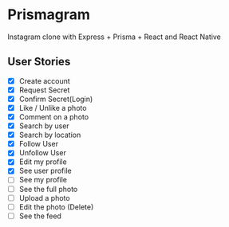 # Prismagram
Instagram clone with Express + Prisma + React and React Native

## User Stories

- [x] Create account
- [x] Request Secret
- [x] Confirm Secret(Login)
- [x] Like / Unlike a photo
- [x] Comment on a photo
- [x] Search by user
- [x] Search by location
- [x] Follow User
- [x] Unfollow User
- [x] Edit my profile
- [x] See user profile
- [ ] See my profile
- [ ] See the full photo
- [ ] Upload a photo
- [ ] Edit the photo (Delete)
- [ ] See the feed